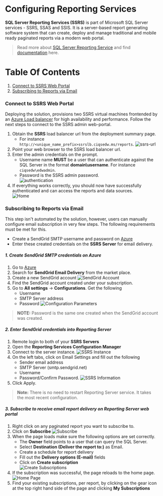 # Configuring Reporting Services
**SQL Server Reporting Services (SSRS)** is part of Microsoft SQL Server services - SSRS,  SSAS and SSIS. It is a server-based report generating software system that can create, deploy and manage traditional and mobile ready paginated reports via a modern web portal.

> Read more about [SQL Server Reporting Service](https://en.wikipedia.org/wiki/SQL_Server_Reporting_Services) and find [documentation](https://docs.microsoft.com/en-us/sql/reporting-services/create-deploy-and-manage-mobile-and-paginated-reports) here.  

# Table Of Contents
1.	[Connect to SSRS Web Portal](#connect-to-ssrs-web-portal)
2.	[Subscribing to Reports via Email](#subscribing-to-reports-via-email)


### Connect to SSRS Web Portal
Deploying the solution, provisions two SSRS virtual machines frontended by an [Azure Load balancer](https://azure.microsoft.com/en-us/services/load-balancer/) for high availability and performance. Follow the next steps to connect to the SSRS admin web-portal.  
1. Obtain the **SSRS** load balancer url from the deployment summary page. 
	- For instance `http://<unique_name_prefix>ssrslb.ciqsedw.ms/reports`.
![ssrs-url](./reportingserver_assets/ssrs-url.png)  
2. Point your web browser to the SSRS load balancer url.
3. Enter the admin credentials on the prompt. 
	- Username name **MUST** be a user that can authenticate against the SQL Server in the format **domain\username**. For instance `ciqsedw\edwadmin`. 
	- Password is the SSRS admin password.  
![authentication](./reportingserver_assets/authentication.png)
4. If everything works correctly, you should now have successfully authenticated and can access the reports and data sources.   
	![Home](./reportingserver_assets/ssrs-home.png)


### Subscribing to Reports via Email
This step isn't automated by the solution, however, users can manually configure email subscription in very few steps. The following requirements must be met for this.  
- Create a SendGrid SMTP username and password on [Azure](portal.azure.com)
- Enter these created credentials on the **SSRS Server** for email delivery.  


#####  1. Create SendGrid SMTP credentials on Azure
1. Go to [Azure](portal.azure.com)
2. Search for **SendGrid Email Delivery** from the market place.
3. Create a new SendGrid account
	![SendGrid Account](./reportingserver_assets/sendgrid-smtp.png)
4. Find the SendGrid account created under your subscription. 
5. Go to **All settings** -> **Configurations**. Get the following
	- Username 
	- SMTP Server address
	- Password
![Configuration Parameters](./reportingserver_assets/sendgrid-config.png)  

> **NOTE:** Password is the same one created when the SendGrid account was created. 

#####	2. Enter SendGrid credentials into Reporting Server
1. Remote login to both of your **SSRS Servers** 
2. Open the **Reporting Services Configuration Manager**  
3. Connect to the server instance.
![SSRS Instance](./reportingserver_assets/ssrs-instance.png)
4. On the left tabs, click on Email Settings and fill out the following
	- Sender email address
	- SMTP Server (smtp.sendgrid.net)
	- Username 
	- Password/Confirm Password.
![SSRS Information](./reportingserver_assets/ssrs-email.png) 
5. Click Apply. 

> **Note:** There is no need to restart Reporting Server service. It takes the most recent configuration. 

#####	3. Subscribe to receive email report delivery on Reporting Server web portal
1. Right click on any paginated report you want to subscribe to.
2. Click on **Subscribe** 
![Subscribe](./reportingserver_assets/subscribe-1.png)
3. When the page loads make sure the following options are set correctly.
	- The **Owner** field points to a user that can query the SQL Server.
	- Select **Destination (Deliver the report to:)** as Email.
	- Create a schedule for report delivery
	- Fill out the **Delivery options (E-mail)** fields
	- Click on **Create subscription**  
![Create Subscriptions](./reportingserver_assets/subscribe-2.png)
4. If the subscription was successful, the page reloads to the home page. 
![Home Page](./reportingserver_assets/ssrs-home.png)
5. Find your existing subscriptions, per report, by clicking on the gear icon at the top right hand side of the page and clicking **My Subscriptions** 
